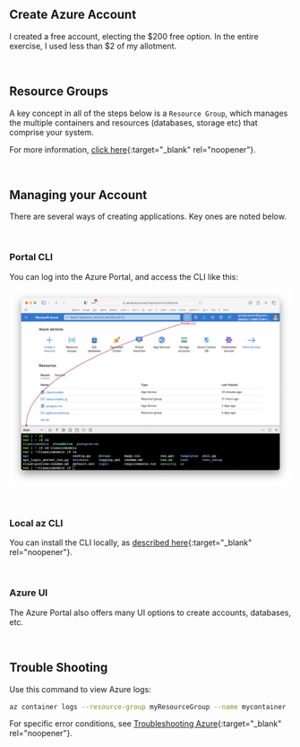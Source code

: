 

## Create Azure Account

I created a free account, electing the $200 free option.  In the entire exercise, I used less than $2 of my allotment.

&nbsp;

## Resource Groups

A key concept in all of the steps below is a `Resource Group`, which manages the multiple containers and resources (databases, storage etc) that comprise your system.  

For more information, [click here](https://learn.microsoft.com/en-us/azure/azure-resource-manager/management/manage-resource-groups-portal){:target="_blank" rel="noopener"}.

&nbsp;

## Managing your Account

There are several ways of creating applications.  Key ones are noted below.

&nbsp;

### Portal CLI

You can log into the Azure Portal, and access the CLI like this:

![Azure Data Tools](images/docker/azure/portal.png)

&nbsp;

### Local az CLI

You can install the CLI locally, as [described here](https://learn.microsoft.com/en-us/cli/azure/install-azure-cli){:target="_blank" rel="noopener"}.

&nbsp;

### Azure UI

The Azure Portal also offers many UI options to create accounts, databases, etc.





&nbsp;

## Trouble Shooting

Use this command to view Azure logs:

```bash
az container logs --resource-group myResourceGroup --name mycontainer
```

For specific error conditions, see [Troubleshooting Azure](../Troubleshooting/#azure-cloud-deployment){:target="_blank" rel="noopener"}.
